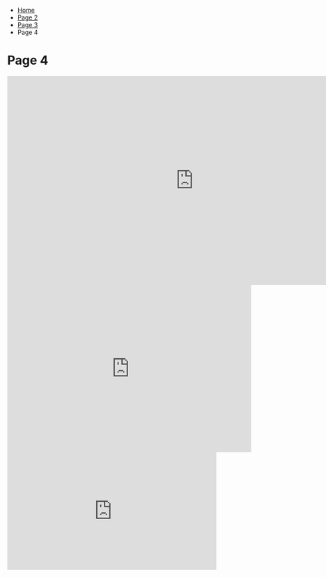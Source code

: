 
<ul class="breadcrumb">
  <li><a href="index.html">Home</a></li>
  <li><a href="page2.html">Page 2</a></li>
  <li><a href="page3.html">Page 3</a></li>
  <li>Page 4</li>
</ul>




<body>
<h1> Page 4 </h1>
  
  
  
  <iframe width="854" height="480" src="https://www.youtube.com/embed/9uG4kYZyEHc" frameborder="0" gesture="media" allowfullscreen></iframe>






<iframe src="https://archive.org/embed/LastWeekendSentence" width="560" height="384" frameborder="0" webkitallowfullscreen="true" mozallowfullscreen="true" allowfullscreen></iframe>


<iframe width="480" height="270" src="https://www.powtoon.com/embed/g3kQu1La8Qb/" frameborder="0"></iframe>




